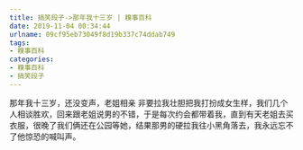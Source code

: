 ```yaml
---
title: 搞笑段子->那年我十三岁 | 糗事百科
date: 2019-11-04 00:34:44
urlname: 09cf95eb73049f8d19b337c74ddab749
tags: 
- 糗事百科
categories:
- 糗事百科
- 搞笑段子
---
```

那年我十三岁，还没变声，老姐相亲 非要拉我壮胆把我打扮成女生样，我们几个人相谈胜欢，回来跟老姐说男的不错，于是每次约会都带着我，直到有天老姐去买衣服，很晚了我们俩还在公园等她，结果那男的硬拉我往小黑角落去，我永远忘不了他惊恐的喊叫声。


